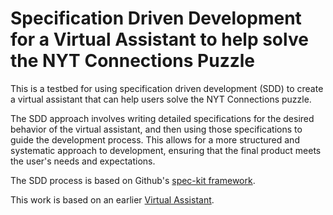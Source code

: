 # Specification Driven Development for a Virtual Assistant to help solve the NYT Connections Puzzle

This is a testbed for using specification driven development (SDD) to create a virtual assistant that can help users solve the NYT Connections puzzle.

The SDD approach involves writing detailed specifications for the desired behavior of the virtual assistant, and then using those specifications to guide the development process. This allows for a more structured and systematic approach to development, ensuring that the final product meets the user's needs and expectations.

The SDD process is based on Github's [spec-kit framework](https://github.com/github/spec-kit).

This work is based on an earlier [Virtual Assistant](https://github.com/jimthompson5802/connection_solver).